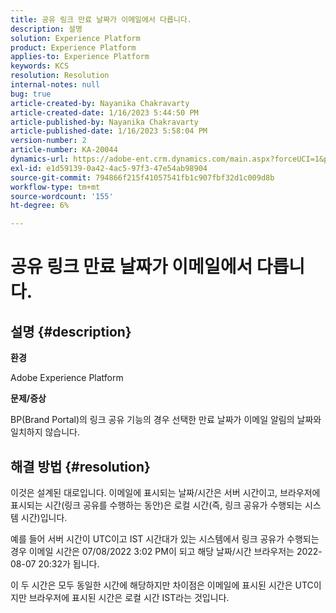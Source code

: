 ```yaml
---
title: 공유 링크 만료 날짜가 이메일에서 다릅니다.
description: 설명
solution: Experience Platform
product: Experience Platform
applies-to: Experience Platform
keywords: KCS
resolution: Resolution
internal-notes: null
bug: true
article-created-by: Nayanika Chakravarty
article-created-date: 1/16/2023 5:44:50 PM
article-published-by: Nayanika Chakravarty
article-published-date: 1/16/2023 5:58:04 PM
version-number: 2
article-number: KA-20044
dynamics-url: https://adobe-ent.crm.dynamics.com/main.aspx?forceUCI=1&pagetype=entityrecord&etn=knowledgearticle&id=9e14b874-c595-ed11-aad1-6045bd006149
exl-id: e1d59139-0a42-4ac5-97f3-47e54ab98904
source-git-commit: 794866f215f41057541fb1c907fbf32d1c009d8b
workflow-type: tm+mt
source-wordcount: '155'
ht-degree: 6%

---
```


# 공유 링크 만료 날짜가 이메일에서 다릅니다.

## 설명 {#description}


<b>환경</b>

Adobe Experience Platform

<b>문제/증상</b>

BP(Brand Portal)의 링크 공유 기능의 경우 선택한 만료 날짜가 이메일 알림의 날짜와 일치하지 않습니다.


## 해결 방법 {#resolution}


이것은 설계된 대로입니다. 이메일에 표시되는 날짜/시간은 서버 시간이고, 브라우저에 표시되는 시간(링크 공유를 수행하는 동안)은 로컬 시간(즉, 링크 공유가 수행되는 시스템 시간)입니다.

예를 들어 서버 시간이 UTC이고 IST 시간대가 있는 시스템에서 링크 공유가 수행되는 경우 이메일 시간은 07/08/2022 3:02 PM이 되고 해당 날짜/시간 브라우저는 2022-08-07 20:32가 됩니다.

이 두 시간은 모두 동일한 시간에 해당하지만 차이점은 이메일에 표시된 시간은 UTC이지만 브라우저에 표시된 시간은 로컬 시간 IST라는 것입니다.
